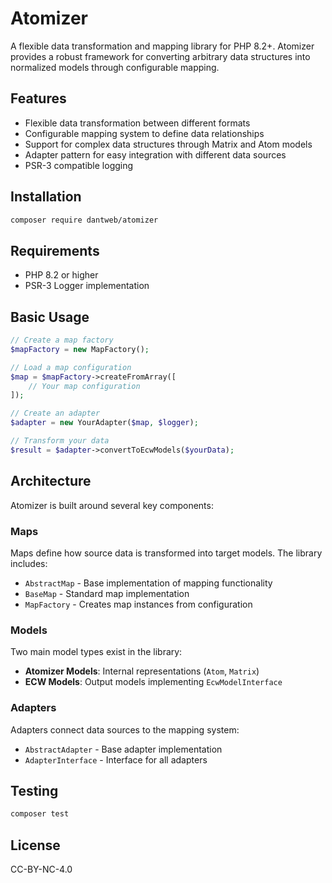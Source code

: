 # Atomizer

A flexible data transformation and mapping library for PHP 8.2+. Atomizer provides a robust framework for converting arbitrary data structures into normalized models through configurable mapping.

## Features

- Flexible data transformation between different formats
- Configurable mapping system to define data relationships
- Support for complex data structures through Matrix and Atom models
- Adapter pattern for easy integration with different data sources
- PSR-3 compatible logging

## Installation

```bash
composer require dantweb/atomizer
```

## Requirements

- PHP 8.2 or higher
- PSR-3 Logger implementation

## Basic Usage

```php
// Create a map factory
$mapFactory = new MapFactory();

// Load a map configuration
$map = $mapFactory->createFromArray([
    // Your map configuration
]);

// Create an adapter
$adapter = new YourAdapter($map, $logger);

// Transform your data
$result = $adapter->convertToEcwModels($yourData);
```

## Architecture

Atomizer is built around several key components:

### Maps

Maps define how source data is transformed into target models. The library includes:

- `AbstractMap` - Base implementation of mapping functionality
- `BaseMap` - Standard map implementation
- `MapFactory` - Creates map instances from configuration

### Models

Two main model types exist in the library:

- **Atomizer Models**: Internal representations (`Atom`, `Matrix`)
- **ECW Models**: Output models implementing `EcwModelInterface`

### Adapters

Adapters connect data sources to the mapping system:

- `AbstractAdapter` - Base adapter implementation
- `AdapterInterface` - Interface for all adapters

## Testing

```bash
composer test
```

## License

CC-BY-NC-4.0